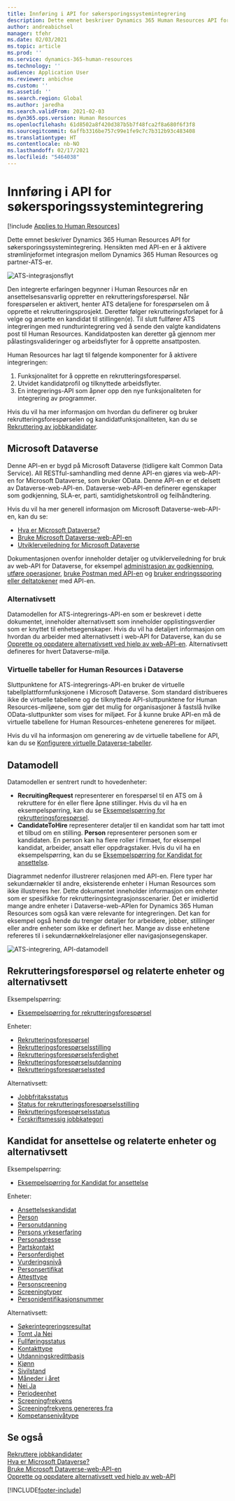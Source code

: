 ```yaml
---
title: Innføring i API for søkersporingssystemintegrering
description: Dette emnet beskriver Dynamics 365 Human Resources API for søkersporingssystemintegrering.
author: andreabichsel
manager: tfehr
ms.date: 02/03/2021
ms.topic: article
ms.prod: ''
ms.service: dynamics-365-human-resources
ms.technology: ''
audience: Application User
ms.reviewer: anbichse
ms.custom: ''
ms.assetid: ''
ms.search.region: Global
ms.author: jaredha
ms.search.validFrom: 2021-02-03
ms.dyn365.ops.version: Human Resources
ms.openlocfilehash: 61d8502a8f420d387b5b7f48fca2f8a680f6f3f8
ms.sourcegitcommit: 6affb3316be757c99e1fe9c7c7b312b93c483408
ms.translationtype: HT
ms.contentlocale: nb-NO
ms.lasthandoff: 02/17/2021
ms.locfileid: "5464038"
---
```

# <a name="applicant-tracking-system-integration-api-introduction"></a>Innføring i API for søkersporingssystemintegrering

[!include [Applies to Human Resources](../includes/applies-to-hr.md)]

Dette emnet beskriver Dynamics 365 Human Resources API for søkersporingssystemintegrering. Hensikten med API-en er å aktivere strømlinjeformet integrasjon mellom Dynamics 365 Human Resources og partner-ATS-er.

![ATS-integrasjonsflyt](media/hr-admin-integration-ats-api-introduction-flow.png)

Den integrerte erfaringen begynner i Human Resources når en ansettelsesansvarlig oppretter en rekrutteringsforespørsel. Når forespørselen er aktivert, henter ATS detaljene for forespørselen om å opprette et rekrutteringsprosjekt. Deretter følger rekrutteringsforløpet for å velge og ansette en kandidat til stillingen(e). Til slutt fullfører ATS integreringen med rundturintegrering ved å sende den valgte kandidatens post til Human Resources. Kandidatposten kan deretter gå gjennom mer pålastingsvalideringer og arbeidsflyter for å opprette ansattposten.

Human Resources har lagt til følgende komponenter for å aktivere integreringen:

1.  Funksjonalitet for å opprette en rekrutteringsforespørsel.
2.  Utvidet kandidatprofil og tilknyttede arbeidsflyter.
3.  En integrerings-API som åpner opp den nye funksjonaliteten for integrering av programmer.

Hvis du vil ha mer informasjon om hvordan du definerer og bruker rekrutteringsforespørselen og kandidatfunksjonaliteten, kan du se [Rekruttering av jobbkandidater](hr-personnel-recruit.md).

## <a name="microsoft-dataverse"></a>Microsoft Dataverse

Denne API-en er bygd på Microsoft Dataverse (tidligere kalt Common Data Service). All RESTful-samhandling med denne API-en gjøres via web-API-en for Microsoft Dataverse, som bruker OData. Denne API-en er et delsett av Dataverse-web-API-en. Dataverse-web-API-en definerer egenskaper som godkjenning, SLA-er, parti, samtidighetskontroll og feilhåndtering.

Hvis du vil ha mer generell informasjon om Microsoft Dataverse-web-API-en, kan du se:

- [Hva er Microsoft Dataverse?](https://docs.microsoft.com/powerapps/maker/data-platform/data-platform-intro)
- [Bruke Microsoft Dataverse-web-API-en](https://docs.microsoft.com/powerapps/developer/data-platform/webapi/overview)
- [Utviklerveiledning for Microsoft Dataverse](https://docs.microsoft.com/powerapps/developer/data-platform)

Dokumentasjonen ovenfor inneholder detaljer og utviklerveiledning for bruk av web-API for Dataverse, for eksempel [administrasjon av godkjenning](https://docs.microsoft.com/powerapps/developer/data-platform/webapi/authenticate-web-api), [utføre operasjoner](https://docs.microsoft.com/powerapps/developer/data-platform/webapi/perform-operations-web-api), [bruke Postman med API-en](https://docs.microsoft.com/powerapps/developer/data-platform/webapi/use-postman-web-api) og [bruker endringssporing eller deltatokener](https://docs.microsoft.com/powerapps/developer/data-platform/use-change-tracking-synchronize-data-external-systems) med API-en.

### <a name="option-sets"></a>Alternativsett

Datamodellen for ATS-integrerings-API-en som er beskrevet i dette dokumentet, inneholder alternativsett som inneholder opplistingsverdier som er knyttet til enhetsegenskaper. Hvis du vil ha detaljert informasjon om hvordan du arbeider med alternativsett i web-API for Dataverse, kan du se [Opprette og oppdatere alternativsett ved hjelp av web-API-en](https://docs.microsoft.com/powerapps/developer/data-platform/webapi/create-update-optionsets). Alternativsett defineres for hvert Dataverse-miljø.

### <a name="virtual-tables-for-human-resources-in-dataverse"></a>Virtuelle tabeller for Human Resources i Dataverse

Sluttpunktene for ATS-integrerings-API-en bruker de virtuelle tabellplattformfunksjonene i Microsoft Dataverse. Som standard distribueres ikke de virtuelle tabellene og de tilknyttede API-sluttpunktene for Human Resources-miljøene, som gjør det mulig for organisasjoner å fastslå hvilke OData-sluttpunkter som vises for miljøet. For å kunne bruke API-en må de virtuelle tabellene for Human Resources-enhetene genereres for miljøet. 

Hvis du vil ha informasjon om generering av de virtuelle tabellene for API, kan du se [Konfigurere virtuelle Dataverse-tabeller](https://docs.microsoft.com/dynamics365/human-resources/hr-admin-integration-common-data-service-virtual-entities).

## <a name="data-model"></a>Datamodell

Datamodellen er sentrert rundt to hovedenheter:

- **RecruitingRequest** representerer en forespørsel til en ATS om å rekruttere for én eller flere åpne stillinger. Hvis du vil ha en eksempelspørring, kan du se [Eksempelspørring for rekrutteringsforespørsel](hr-admin-integration-ats-api-recruiting-request-example-query.md).
- **CandidateToHire** representerer detaljer til en kandidat som har tatt imot et tilbud om en stilling. **Person** representerer personen som er kandidaten. En person kan ha flere roller i firmaet, for eksempel kandidat, arbeider, ansatt eller oppdragstaker. Hvis du vil ha en eksempelspørring, kan du se [Eksempelspørring for Kandidat for ansettelse](hr-admin-integration-ats-api-candidate-to-hire-example-query.md).

Diagrammet nedenfor illustrerer relasjonen med API-en. Flere typer har sekundærnøkler til andre, eksisterende enheter i Human Resources som ikke illustreres her. Dette dokumentet inneholder informasjon om enheter som er spesifikke for rekrutteringsintegrasjonsscenarier. Det er imidlertid mange andre enheter i Dataverse-web-APIen for Dynamics 365 Human Resources som også kan være relevante for integreringen. Det kan for eksempel også hende du trenger detaljer for arbeidere, jobber, stillinger eller andre enheter som ikke er definert her. Mange av disse enhetene refereres til i sekundærnøkkelrelasjoner eller navigasjonsegenskaper.

![ATS-integrering, API-datamodell](media/hr-admin-integration-ats-api-data-model.png)

## <a name="recruiting-request-and-related-entities-and-option-sets"></a>Rekrutteringsforespørsel og relaterte enheter og alternativsett

Eksempelspørring: 

- [Eksempelspørring for rekrutteringsforespørsel](hr-admin-integration-ats-api-recruiting-request-example-query.md)

Enheter:

- [Rekrutteringsforespørsel](hr-admin-integration-ats-api-recruiting-request.md)
- [Rekrutteringsforespørselsstilling](hr-admin-integration-ats-api-recruiting-request-position.md)
- [Rekrutteringsforespørselsferdighet](hr-admin-integration-ats-api-recruiting-request-skill.md)
- [Rekrutteringsforespørselsutdanning](hr-admin-integration-ats-api-recruiting-request-education.md)
- [Rekrutteringsforespørselssted](hr-admin-integration-ats-api-recruiting-request-location.md)

Alternativsett:

- [Jobbfritaksstatus](hr-admin-integration-ats-api-job-exempt-status.md)
- [Status for rekrutteringsforespørselsstilling](hr-admin-integration-ats-api-recruiting-request-position-status.md)
- [Rekrutteringsforespørselsstatus](hr-admin-integration-ats-api-recruiting-request-status.md)
- [Forskriftsmessig jobbkategori](hr-admin-integration-ats-api-regulatory-job-category.md)

## <a name="candidate-to-hire-and-related-entities-and-option-sets"></a>Kandidat for ansettelse og relaterte enheter og alternativsett

Eksempelspørring:

- [Eksempelspørring for Kandidat for ansettelse](hr-admin-integration-ats-api-candidate-to-hire-example-query.md)

Enheter:

- [Ansettelseskandidat](hr-admin-integration-ats-api-candidate-to-hire.md)
- [Person](hr-admin-integration-ats-api-person.md)
- [Personutdanning](hr-admin-integration-ats-api-person-education.md)
- [Persons yrkeserfaring](hr-admin-integration-ats-api-person-professional-experience.md)
- [Personadresse](hr-admin-integration-ats-api-person-address.md)
- [Partskontakt](hr-admin-integration-ats-api-party-contact.md)
- [Personferdighet](hr-admin-integration-ats-api-person-skill.md)
- [Vurderingsnivå](hr-admin-integration-ats-api-rating-level.md)
- [Personsertifikat](hr-admin-integration-ats-api-person-certificate.md)
- [Attesttype](hr-admin-integration-ats-api-certificate-type.md)
- [Personscreening](hr-admin-integration-ats-api-person-screening.md)
- [Screeningtyper](hr-admin-integration-ats-api-screening-types.md)
- [Personidentifikasjonsnummer](hr-admin-integration-ats-api-person-identification-number.md)

Alternativsett:

- [Søkerintegreringsresultat](hr-admin-integration-ats-api-applicant-integration-result.md)
- [Tomt Ja Nei](hr-admin-integration-ats-api-blank-yes-no.md)
- [Fullføringsstatus](hr-admin-integration-ats-api-completion-status.md)
- [Kontakttype](hr-admin-integration-ats-api-contact-type.md)
- [Utdanningskredittbasis](hr-admin-integration-ats-api-education-credit-basis.md)
- [Kjønn](hr-admin-integration-ats-api-gender.md)
- [Sivilstand](hr-admin-integration-ats-api-marital-status.md)
- [Måneder i året](hr-admin-integration-ats-api-months-of-year.md)
- [Nei Ja](hr-admin-integration-ats-api-no-yes.md)
- [Periodeenhet](hr-admin-integration-ats-api-period-unit.md)
- [Screeningfrekvens](hr-admin-integration-ats-api-screening-frequency.md)
- [Screeningfrekvens genereres fra](hr-admin-integration-ats-api-screening-frequency-generate-from.md)
- [Kompetansenivåtype](hr-admin-integration-ats-api-skill-level-type.md)

## <a name="see-also"></a>Se også

[Rekruttere jobbkandidater](hr-personnel-recruit.md)<br>
[Hva er Microsoft Dataverse?](https://docs.microsoft.com/powerapps/maker/data-platform/data-platform-intro)<br>
[Bruke Microsoft Dataverse-web-API-en](https://docs.microsoft.com/powerapps/developer/data-platform/webapi/overview)<br>
[Opprette og oppdatere alternativsett ved hjelp av web-API](https://docs.microsoft.com/powerapps/developer/data-platform/webapi/create-update-optionsets)<br>

[!INCLUDE[footer-include](../includes/footer-banner.md)]